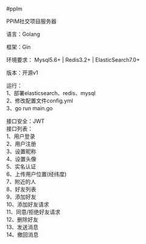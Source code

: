 #ppIm

PPIM社交项目服务器

语言：Golang

框架：Gin

环境要求：
Mysql5.6+ |
Redis3.2+ |
ElasticSearch7.0+

版本：开源v1

运行：<br>
1、部署elasticsearch、redis、mysql<br>
2、修改配置文件config.yml<br>
3、go run main.go

接口安全：JWT<br>
接口列表：<br>
1、用户登录<br>
2、用户注册<br>
3、设置昵称<br>
4、设置头像<br>
5、实名认证<br>
6、上传用户位置(经纬度)<br>
7、附近的人<br>
8、好友列表<br>
9、添加好友<br>
10、添加好友请求<br>
11、同意/拒绝好友请求<br>
12、删除好友<br>
13、发送消息<br>
14、撤回消息<br>




